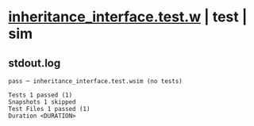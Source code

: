 # [inheritance_interface.test.w](../../../../../examples/tests/valid/inheritance_interface.test.w) | test | sim

## stdout.log
```log
pass ─ inheritance_interface.test.wsim (no tests)

Tests 1 passed (1)
Snapshots 1 skipped
Test Files 1 passed (1)
Duration <DURATION>
```

